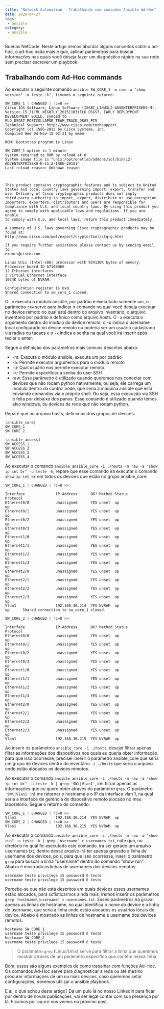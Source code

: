 ```yaml
---
title: "Network Automation - Trabalhando com comandos Ansible Ad-Hoc"
date: 2020-04-27
tags:
 - ansible
category:
 - ansible
---
```


Buenas NetCode. Neste artigo iremos abordar alguns conceitos sobre o ad-hoc, o ad-hoc nada mais é que, aplicar parâmetros para buscar informações nas quais você deseja fazer um diagnóstico rápido na sua rede sem precisar escrever um playbook.

## Trabalhando com Ad-Hoc commands

Ao executar o seguinte comando `ansible SW_CORE_1 -m raw -a "show version" -u teste -k", tivemos o seguinte retorno`:
```
SW_CORE_1 | CHANGED | rc=0 >>
Cisco IOS Software, Linux Software (I86BI_LINUXL2-ADVENTERPRISEK9-M), Version 15.2(CML_NIGHTLY_20151103)FLO_DSGS7, EARLY DEPLOYMENT DEVELOPMENT BUILD, synced to  FLO_DSGS7_POSTCOLLAPSE_TEAM_TRACK_DSGS_PI5
Technical Support: http://www.cisco.com/techsupport
Copyright (c) 1986-2015 by Cisco Systems, Inc.
Compiled Wed 04-Nov-15 02:31 by mmen

ROM: Bootstrap program is Linux

SW_CORE_1 uptime is 1 minute
System returned to ROM by reload at 0
System image file is "unix:/opt/unetlab/addons/iol/bin/L2-ADVENTERPRISEK9-M-15.2-IRON-20151"
Last reload reason: Unknown reason



This product contains cryptographic features and is subject to United
States and local country laws governing import, export, transfer and
use. Delivery of Cisco cryptographic products does not imply
third-party authority to import, export, distribute or use encryption.
Importers, exporters, distributors and users are responsible for
compliance with U.S. and local country laws. By using this product you
agree to comply with applicable laws and regulations. If you are unable
to comply with U.S. and local laws, return this product immediately.

A summary of U.S. laws governing Cisco cryptographic products may be found at:
http://www.cisco.com/wwl/export/crypto/tool/stqrg.html

If you require further assistance please contact us by sending email to
export@cisco.com.

Linux Unix (Intel-x86) processor with 934130K bytes of memory.
Processor board ID 67108960
12 Ethernet interfaces
1 Virtual Ethernet interface
1024K bytes of NVRAM.

Configuration register is 0x0
Shared connection to sw_core_1 closed.
```

O `-m` executa o módulo ansible, por padrão é executado somente um, o parâmetro `raw` serve para indicar o comando no qual você deseja executar no device remoto no qual está dentro do arquivo inventário, o arquivo inventário por padrão é definico como arquivo hosts. O `-a` executa o argumento dentro do módulo do device remoto, o -u indica o username local configurado no device remoto ou poderia ser um usuário cadastrado via radius ou tacacs e o `-k` indica a senha na qual você irá inserir após teclar o enter.

Segue a definição dos parâmetros mais comuns descritos abaixo:

* -m: Executa o módulo ansible, executa um por padrão
* -a: Permite executar argumentos para o módulo remoto
* -u: Qual usuário nos permite executar remoto.
* -k: Permite especificar a senha do user SSH
* raw: Esse parâmetro é utilizado quando queremos nos conectar com devices que não rodam python nativamente, ou seja, ele carrega um módulo dentro da control node, que seria a máquina ansible que está enviando comandos via o próprio shell. Ou seja, essa execução via SSH é feita por debaixo dos panos. Esse comando é utilizado quando temos alvo windows, ou devices de rede que não rodam python.

Repare que no arquivo hosts, definimos dois grupos de devices:
```
[ansible_core]
SW_CORE_1
SW_CORE_2
   
[ansible_access]
SW_ACCESS_1
SW_ACCESS_2
SW_ACCESS_3
SW_ACCESS_4
```

Ao executar o comando `ansible ansible_core -i ./hosts -m raw -a "show ip int br" -u teste -k`, repare que esse comando irá executar o comando `show ip int br` em todos os devices que estão no grupo ansible_core:
```
SW_CORE_1 | CHANGED | rc=0 >>

Interface              IP-Address      OK? Method Status                Protocol
Ethernet0/0            unassigned      YES unset  up                    up      
Ethernet0/1            unassigned      YES unset  up                    up      
Ethernet0/2            unassigned      YES unset  up                    up      
Ethernet0/3            unassigned      YES unset  up                    up      
Ethernet1/0            unassigned      YES unset  up                    up      
Ethernet1/1            unassigned      YES unset  up                    up      
Ethernet1/2            unassigned      YES unset  up                    up      
Ethernet1/3            unassigned      YES unset  up                    up      
Ethernet2/0            unassigned      YES unset  up                    up      
Ethernet2/1            unassigned      YES unset  up                    up      
Ethernet2/2            unassigned      YES unset  up                    up      
Ethernet2/3            unassigned      YES unset  up                    up      
Vlan1                  192.168.36.214  YES NVRAM  up                    up      Shared connection to sw_core_1 closed.

SW_CORE_2 | CHANGED | rc=0 >>

Interface              IP-Address      OK? Method Status                Protocol
Ethernet0/0            unassigned      YES unset  up                    up      
Ethernet0/1            unassigned      YES unset  up                    up      
Ethernet0/2            unassigned      YES unset  up                    up      
Ethernet0/3            unassigned      YES unset  up                    up      
Ethernet1/0            unassigned      YES unset  up                    up      
Ethernet1/1            unassigned      YES unset  up                    up      
Ethernet1/2            unassigned      YES unset  up                    up      
Ethernet1/3            unassigned      YES unset  up                    up      
Ethernet2/0            unassigned      YES unset  up                    up      
Ethernet2/1            unassigned      YES unset  up                    up      
Ethernet2/2            unassigned      YES unset  up                    up      
Ethernet2/3            unassigned      YES unset  up                    up      
Vlan1                  192.168.36.215  YES NVRAM  up
```

Ao inserir os parâmetros `ansible_core -i ./hosts`, desejei filtrar apenas filtar as informações dos dispositivos nos quais eu queria obter informação, para que isso ocorresse, precisei inserir o parâmetro ansible_core que seria um grupo de devices dentro do inventário `-i ./hosts` que seria o arquivo onde estão alocados os devices remotos.

Ao executar o comando `ansible ansible_core -i ./hosts -m raw -a "show ip int br" -u teste -k | grep 'SW\|Vlan1'`, irei filtrar apenas as informações que eu quero obter através do parâmetro `grep`. O parâmetro `'SW\|Vlan1'` irá me retornar o hostname e o IP da interface vlan 1, na qual seria a interface de gerência do dispositivo remoto alocado no meu laboratório. Segue o retorno do comando:
```
SW_CORE_1 | CHANGED | rc=0 >>
Vlan1                  192.168.36.214  YES NVRAM  up                    
SW_CORE_2 | CHANGED | rc=0 >>
Vlan1                  192.168.36.215  YES NVRAM  up 
```

Ao executar o comando `ansible ansible_core -i ./hosts -m raw -a "show run" -u teste -k | grep 'username' > usernames.txt`, note que, no diretório no qual foi executado este comando, irá ser gerado um arquivo usernames.txt, dentro desse arquivo irá ter apenas gravado a linha de username dos devices, pois, para que isso ocorresse, inseri o parâmetro `grep` para buscar a linha "username" dentro do comando "show run". Abaixo é mostrado as linhas de usernames dos devices remotos:
```
username teste privilege 15 password 0 teste
username teste privilege 15 password 0 teste
```

Percebe-se que não está descritos em quais devices esses usernames estão alocados, para sofisticarmos ainda mais, iremos inserir os parâmetros `grep 'hostname\|username' > usernames.txt`. Esses parâmetros irá gravar apenas as linhas de hostname, no qual identifica o nome do device e a linha de username, que seria a linha onde estão alocados os usuários locais do device. Abaixo é mostrado as linhas de hostname e username dos devices remotos:
```
hostname SW_CORE_1
username teste privilege 15 password 0 teste
hostname SW_CORE_2
username teste privilege 15 password 0 teste
```

> O parâmetro `grep` (Linux/Unix) serve para filtrar a linha que queremos mostrar através de um parâmetro específico que contém nessa linha.

Bom, esses são alguns exemplos de como trabalhar com funções Ad-Hoc. Os comandos Ad-Hoc serve para diagnosticar a rede ou até mesmo procurar informações de um ou mais devices, caso queremos setar configurações, devemos utilizar o ansible playbook.

E aí, o que achou deste artigo? Dá um pulo lá no nosso Linkedin para ficar por dentro de novas publicações, vai ser legal contar com sua presença por lá. Ficamos por aqui e nos vemos no próximo post.
